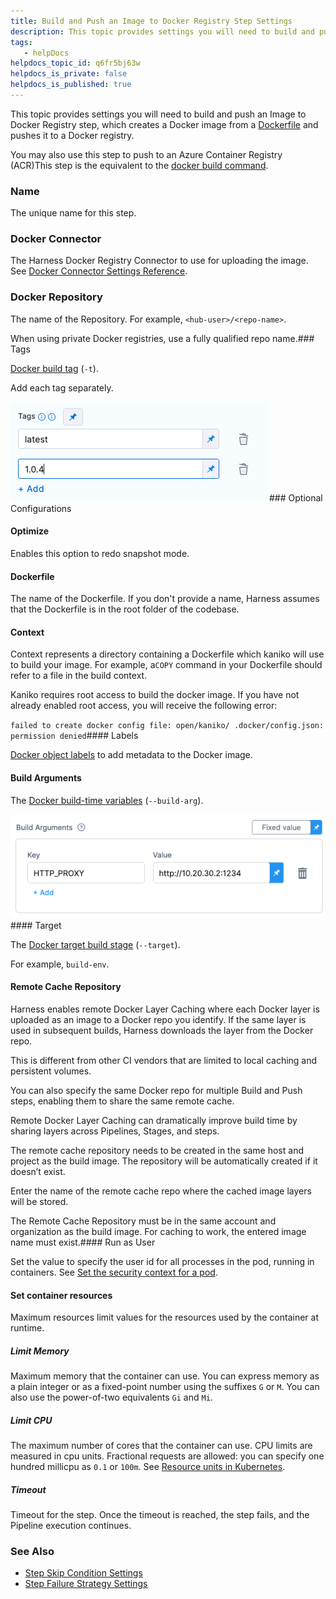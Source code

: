 ```yaml
---
title: Build and Push an Image to Docker Registry Step Settings
description: This topic provides settings you will need to build and push an Image to Docker Registry step, which creates a Docker image from a Dockerfile and pushes it to a Docker registry. You may also use this…
tags: 
   - helpDocs
helpdocs_topic_id: q6fr5bj63w
helpdocs_is_private: false
helpdocs_is_published: true
---
```


This topic provides settings you will need to build and push an Image to Docker Registry step, which creates a Docker image from a [Dockerfile](https://docs.docker.com/engine/reference/builder/) and pushes it to a Docker registry.

You may also use this step to push to an Azure Container Registry (ACR)This step is the equivalent to the [docker build command](https://docs.docker.com/engine/reference/commandline/build/).

### Name

The unique name for this step.

### Docker Connector

The Harness Docker Registry Connector to use for uploading the image. See [Docker Connector Settings Reference](/article/u9bsd77g5a-docker-registry-connector-settings-reference).

### Docker Repository

The name of the Repository. For example, `<hub-user>/<repo-name>`.

When using private Docker registries, use a fully qualified repo name.### Tags

[Docker build tag](https://docs.docker.com/engine/reference/commandline/build/#tag-an-image--t) (`-t`).

Add each tag separately.

![](./static/build-and-push-to-docker-hub-step-settings-04.png)### Optional Configurations

#### Optimize

Enables this option to redo snapshot mode.

#### Dockerfile

The name of the Dockerfile. If you don't provide a name, Harness assumes that the Dockerfile is in the root folder of the codebase.

#### Context

Context represents a directory containing a Dockerfile which kaniko will use to build your image. For example, a`COPY` command in your Dockerfile should refer to a file in the build context.

Kaniko requires root access to build the docker image. If you have not already enabled root access, you will receive the following error:  
  
`failed to create docker config file: open/kaniko/ .docker/config.json: permission denied`#### Labels

[Docker object labels](https://docs.docker.com/config/labels-custom-metadata/) to add metadata to the Docker image.

#### Build Arguments

The [Docker build-time variables](https://docs.docker.com/engine/reference/commandline/build/#set-build-time-variables---build-arg) (`--build-arg`).

![](./static/build-and-push-to-docker-hub-step-settings-05.png)#### Target

The [Docker target build stage](https://docs.docker.com/engine/reference/commandline/build/#specifying-target-build-stage---target) (`--target`).

For example, `build-env`.

#### Remote Cache Repository

Harness enables remote Docker Layer Caching where each Docker layer is uploaded as an image to a Docker repo you identify. If the same layer is used in subsequent builds, Harness downloads the layer from the Docker repo.

This is different from other CI vendors that are limited to local caching and persistent volumes.

You can also specify the same Docker repo for multiple Build and Push steps, enabling them to share the same remote cache.

Remote Docker Layer Caching can dramatically improve build time by sharing layers across Pipelines, Stages, and steps.

The remote cache repository needs to be created in the same host and project as the build image. The repository will be automatically created if it doesn’t exist.

Enter the name of the remote cache repo where the cached image layers will be stored.

The Remote Cache Repository must be in the same account and organization as the build image. For caching to work, the entered image name must exist.#### Run as User

Set the value to specify the user id for all processes in the pod, running in containers. See [Set the security context for a pod](https://kubernetes.io/docs/tasks/configure-pod-container/security-context/#set-the-security-context-for-a-pod).

#### Set container resources

Maximum resources limit values for the resources used by the container at runtime.

##### Limit Memory

Maximum memory that the container can use. You can express memory as a plain integer or as a fixed-point number using the suffixes `G` or `M`. You can also use the power-of-two equivalents `Gi` and `Mi`.

##### Limit CPU

The maximum number of cores that the container can use. CPU limits are measured in cpu units. Fractional requests are allowed: you can specify one hundred millicpu as `0.1` or `100m`. See [Resource units in Kubernetes](https://kubernetes.io/docs/concepts/configuration/manage-resources-containers/#resource-units-in-kubernetes).

##### Timeout

Timeout for the step. Once the timeout is reached, the step fails, and the Pipeline execution continues.

### See Also

* [Step Skip Condition Settings](/article/i36ibenkq2-step-skip-condition-settings)
* [Step Failure Strategy Settings](/article/htrur23poj-step-failure-strategy-settings)

